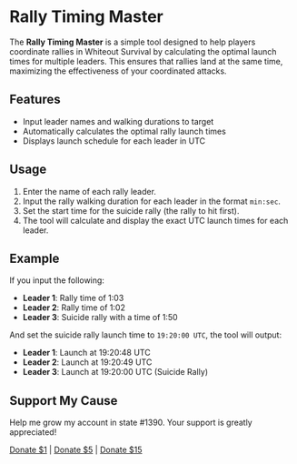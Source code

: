 # Rally Timing Master

The **Rally Timing Master** is a simple tool designed to help players coordinate rallies in Whiteout Survival by calculating the optimal launch times for multiple leaders. This ensures that rallies land at the same time, maximizing the effectiveness of your coordinated attacks.

## Features
- Input leader names and walking durations to target
- Automatically calculates the optimal rally launch times
- Displays launch schedule for each leader in UTC

## Usage
1. Enter the name of each rally leader.
2. Input the rally walking duration for each leader in the format `min:sec`.
3. Set the start time for the suicide rally (the rally to hit first).
4. The tool will calculate and display the exact UTC launch times for each leader.

## Example
If you input the following:
- **Leader 1**: Rally time of 1:03
- **Leader 2**: Rally time of 1:02
- **Leader 3**: Suicide rally with a time of 1:50

And set the suicide rally launch time to `19:20:00 UTC`, the tool will output:
- **Leader 1**: Launch at 19:20:48 UTC
- **Leader 2**: Launch at 19:20:49 UTC
- **Leader 3**: Launch at 19:20:00 UTC (Suicide Rally)

## Support My Cause

Help me grow my account in state #1390. Your support is greatly appreciated!

[Donate $1](https://www.paypal.com/paypalme/onpageleads/1) | [Donate $5](https://www.paypal.com/paypalme/onpageleads/5) | [Donate $15](https://www.paypal.com/paypalme/onpageleads/15)
